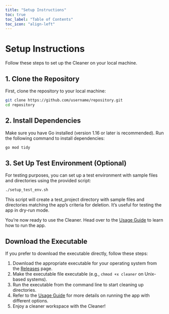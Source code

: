 ```yaml
---
title: "Setup Instructions"
toc: true
toc_label: "Table of Contents"
toc_icon: "align-left"
---
```


# Setup Instructions

Follow these steps to set up the Cleaner on your local machine.

## 1. Clone the Repository

First, clone the repository to your local machine:

```bash
git clone https://github.com/username/repository.git
cd repository
```

## 2. Install Dependencies

Make sure you have Go installed (version 1.16 or later is recommended). Run the following command to install dependencies:

```bash
go mod tidy
```

## 3. Set Up Test Environment (Optional)

For testing purposes, you can set up a test environment with sample files and directories using the provided script:

```bash
./setup_test_env.sh
```

This script will create a test_project directory with sample files and directories matching the app’s criteria for deletion. It’s useful for testing the app in dry-run mode.

You’re now ready to use the Cleaner. Head over to the [Usage Guide](./usage.md) to learn how to run the app.

## Download the Executable

If you prefer to download the executable directly, follow these steps:

1. Download the appropriate executable for your operating system from the [Releases](https://github.com/dibe-sh/cleaner/releases) page.
2. Make the executable file executable (e.g., `chmod +x cleaner` on Unix-based systems).
3. Run the executable from the command line to start cleaning up directories.
4. Refer to the [Usage Guide](./usage.md) for more details on running the app with different options.
5. Enjoy a cleaner workspace with the Cleaner!

